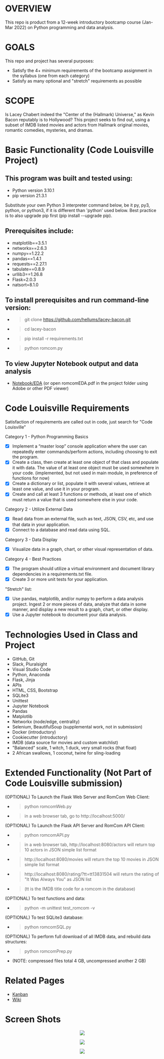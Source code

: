 # OVERVIEW
This repo is product from a 12-week introductory bootcamp course (Jan-Mar 2022) on Python programming and data analysis.

# GOALS
This repo and project has several purposes:
- Satisfy the 4+ minimum requirements of the bootcamp assignment in the syllabus (one from each category)
- Satisfy as many optional and "stretch" requirements as possible

# SCOPE
Is Lacey Chabert indeed the "Center of the (Hallmark) Universe," as Kevin Bacon reputably is to Hollywood? This project seeks to find out, using a subset of IMDB listed movies and actors from Hallmark original movies, romantic comedies, mysteries, and dramas.

# Basic Functionality (Code Louisville Project)
## This program was built and tested using:

- Python version 3.10.1
- pip version 21.3.1

Substitute your own Python 3 interpreter command below, be it py, py3, python, or python3, if it is different than
'python' used below. Best practice is to also upgrade pip first (pip install --upgrade pip).

## Prerequisites include:
- matplotlib==3.5.1
- networkx==2.6.3
- numpy==1.22.2
- pandas==1.4.1
- requests==2.27.1
- tabulate==0.8.9
- urllib3==1.26.8
- Flask=2.0.3
- natsort=8.1.0

## To install prerequisites and run command-line version:
  - >git clone https://github.com/hellums/lacey-bacon.git
  - >cd lacey-bacon
  - >pip install -r requirements.txt
  - >python romcom.py

## To view Jupyter Notebook output and data analysis
- [Notebook/EDA](https://github.com/hellums/lacey-bacon/blob/root/romcomEDA.pdf)
(or open romcomEDA.pdf in the project folder using Adobe or other PDF viewer)

# Code Louisville Requirements
Satisfaction of requirements are called out in code, just search for "Code Louisville"

Category 1 - Python Programming Basics
- [x] Implement a “master loop” console application where the user can repeatedly enter commands/perform actions, including choosing to exit the program.
- [x] Create a class, then create at least one object of that class and populate it with data. The value of at least one object must be used somewhere in your code. (implemented, but not used in main module, in preference of functions for now)
- [x] Create a dictionary or list, populate it with several values, retrieve at least one value, and use it in your program.
- [x] Create and call at least 3 functions or methods, at least one of which must return a value that is used somewhere else in your code.

Category 2 - Utilize External Data
- [x] Read data from an external file, such as text, JSON, CSV, etc, and use that data in your application.
- [x] Connect to a database and read data using SQL.

Category 3 - Data Display
- [x] Visualize data in a graph, chart, or other visual representation of data.

Category 4 - Best Practices
- [x] The program should utilize a virtual environment and document library dependencies in a requirements.txt file.
- [x] Create 3 or more unit tests for your application.

"Stretch" list:

- [x] Use pandas, matplotlib, and/or numpy to perform a data analysis project. Ingest 2 or more pieces of data, analyze that data in some manner, and display a new result to a graph, chart, or other display.
- [x] Use a Jupyter notebook to document your data analysis.

# Technologies Used in Class and Project
- GitHub, Git
- Slack, Pluralsight
- Visual Studio Code
- Python, Anaconda
- Flask, Jinja
- APIs
- HTML, CSS, Bootstrap
- SQLite3
- Unittest
- Jupyter Notebook
- Pandas
- Matplotlib 
- Networkx (node/edge, centrality)
- Selenium, BeautifulSoup (supplemental work, not in submission)
- Docker (introductory)
- Cookiecutter (introductory)
- IMDB (data source for movies and custom watchlist)
- "Balanced" scale, 1 witch, 1 duck, very small rocks (that float)
- 2 African swallows, 1 coconut, twine for sling-loading

# Extended Functionality (Not Part of Code Louisville submission)

(OPTIONAL) To Launch the Flask Web Server and RomCom Web Client:
  - >python romcomWeb.py
  - >in a web browser tab, go to http://localhost:5000/ 

(OPTIONAL) To Launch the Flask API Server and RomCom API Client:
  - >python romcomAPI.py

  - >in a web browser tab, http://localhost:8080/actors will return top 10 actors in JSON simple list format

  - >http://localhost:8080/movies will return the top 10 movies in JSON simple list format

  - >http://localhost:8080/rating/?tt=tt13831504 will return the rating of "It Was Always You" as JSON list 

  - >    (tt is the IMDB title code for a romcom in the database)

(OPTIONAL) To test functions and data:
  - >python -m unittest test_romcom -v

(OPTIONAL) To test SQLite3 database:
  - >python romcomSQL.py

(OPTIONAL) To perform full download of all IMDB data, and rebuild data structures:
  - >python romcomPrep.py 
  
  - (NOTE: compressed files total 4 GB, uncompressed another 2 GB)

# Related Pages
- [Kanban](https://github.com/hellums/lacey-bacon/projects/1)
- [Wiki](https://github.com/hellums/lacey-bacon/wiki/1.-Data-Analytics-Course-Project)

# Screen Shots

<p align="center">
  <img src="https://user-images.githubusercontent.com/83464025/156023028-09a53cc7-01e8-49f8-bc2a-37ae3f663e9d.png" />
</p>

<p align="center">
  <img src="https://user-images.githubusercontent.com/83464025/156022771-72977fa3-bfa9-4812-922e-d605bcd3e682.png" />
</p>

<p align="center">
  <img src="https://user-images.githubusercontent.com/83464025/156023338-7bfa39cc-7c42-45a4-96d9-faeca56a3374.png" />
</p>

